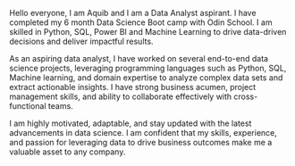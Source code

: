 Hello everyone, I am Aquib and I am a Data Analyst aspirant. I have completed my 6 month Data Science Boot camp with Odin School. I am skilled in Python, SQL, Power BI and Machine Learning to drive data-driven decisions and deliver impactful results.

As an aspiring data analyst, I have worked on several end-to-end data science projects, leveraging programming languages such as Python, SQL, Machine learning, and domain expertise to analyze complex data sets and extract actionable insights. I have strong business acumen, project management skills, and ability to collaborate effectively with cross-functional teams.

I am highly motivated, adaptable, and stay updated with the latest advancements in data science. I am confident that my skills, experience, and passion for leveraging data to drive business outcomes make me a valuable asset to any company.

